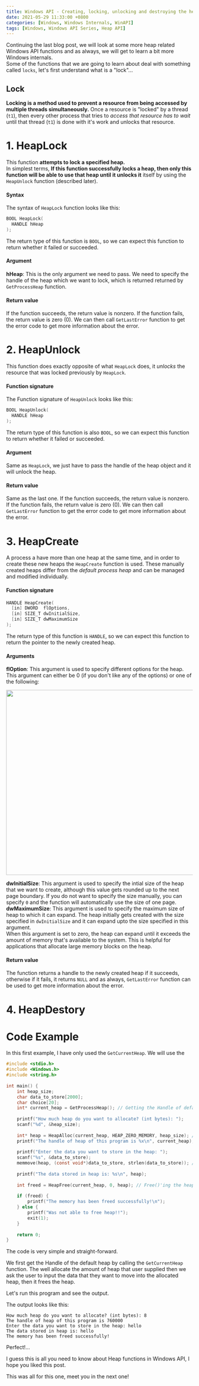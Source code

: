 ```yaml
---
title: Windows API - Creating, locking, unlocking and destroying the heap!
date: 2021-05-29 11:33:00 +0800
categories: [Windows, Windows Internals, WinAPI]
tags: [Windows, Windows API Series, Heap API]
---
```


Continuing the last blog post, we will look at some more heap related Windows API functions and as always, we will get to learn a bit more Windows internals.         
Some of the functions that we are going to learn about deal with something called `locks`, let's first understand what is a "lock"... 

## Lock
**Locking is a method used to prevent a resource from being accessed by multiple threads simultaneously.** Once a resource is "locked" by a thread (`t1`), then every other process that tries to _access that resource has to wait_ until that thread (`t1`) is done with it's work and unlocks that resource. 

# 1. HeapLock    
This function **attempts to lock a specified heap.**    
In simplest terms, **If this function successfully locks a heap, then only this function will be able to use that heap until it unlocks it** itself by using the `HeapUnlock` function (described later).    

#### Syntax
The syntax of `HeapLock` function looks like this:
```c
BOOL HeapLock(    
  HANDLE hHeap    
); 
```    
The return type of this function is `BOOL`, so we can expect this function to return whether it failed or succeeded.

#### Argument 
**hHeap**: This is the only argument we need to pass. We need to specify the handle of the heap which we want to lock, which is returned returned by `GetProcessHeap` function.        

#### Return value
If the function succeeds, the return value is nonzero. If the function fails, the return value is zero (0). We can then call `GetLastError` function to get the error code to get more information about the error.

# 2. HeapUnlock
This function does exactly opposite of what `HeapLock` does, it _unlocks_ the resource that was locked previously by `HeapLock`.

#### Function signature
The Function signature of `HeapUnlock` looks like this:    
```c    
BOOL HeapUnlock(    
  HANDLE hHeap    
);    
```    
The return type of this function is also `BOOL`, so we can expect this function to return whether it failed or succeeded.

#### Argument
Same as `HeapLock`, we just have to pass the handle of the heap object and it will unlock the heap.     

#### Return value
Same as the last one. If the function succeeds, the return value is nonzero. If the function fails, the return value is zero (0). We can then call `GetLastError` function to get the error code to get more information about the error.

# 3. HeapCreate
A process a have more than one heap at the same time, and in order to create these new heaps the `HeapCreate` function is used. These manually created heaps differ from the _default process heap_ and can be managed and modified individually.

#### Function signature
```c
HANDLE HeapCreate(
  [in] DWORD  flOptions,
  [in] SIZE_T dwInitialSize,
  [in] SIZE_T dwMaximumSize
);
```
The return type of this function is `HANDLE`, so we can expect this function to return the pointer to the newly created heap.

#### Arguments
**flOption**: This argument is used to specify different options for the heap. This argument can either be 0 (if you don't like any of the options) or one of the following:       
     
<img src="../images/heapcreate-floptions.png" class="align-center" width=600px height=500px>

**dwInitialSize**: This argument is used to specify the intial size of the heap that we want to create, although this value gets rounded up to the next page boundary. If you do not want to specify the size manually, you can specify `0` and the function will automatically use the size of one page.    
**dwMaximumSize**: This argument is used to specify the maximum size of heap to which it can expand. The heap initially gets created with the size specified in `dwInitialSize` and it can expand upto the size specified in this argument.    
When this argument is set to zero, the heap can expand until it exceeds the amount of memory that's available to the system. This is helpful for applications that allocate large memory blocks on the heap.

#### Return value
The function returns a handle to the newly created heap if it succeeds, otherwise if it fails, it returns `NULL` and as always, `GetLastError` function can be used to get more information about the error.

# 4. HeapDestory
  
# Code Example    
    
In this first example, I have only used the `GetCurrentHeap`. We will use the     
    
```c    
#include <stdio.h>    
#include <Windows.h>    
#include <string.h>    
    
int main() {    
    int heap_size;    
    char data_to_store[2000];    
    char choice[20];    
    int* current_heap = GetProcessHeap(); // Getting the Handle of default Heap.    
    
    printf("How much heap do you want to allocate? (int bytes): ");    
    scanf("%d", &heap_size);    
    
    int* heap = HeapAlloc(current_heap, HEAP_ZERO_MEMORY, heap_size); // Allocating heap of the user supplied size. Filled with zero by default.    
    printf("The handle of heap of this program is %x\n", current_heap);    
    
    printf("Enter the data you want to store in the heap: ");    
    scanf("%s", &data_to_store);    
    memmove(heap, (const void*)data_to_store, strlen(data_to_store)); // Moving the user supplied data into the allocated heap.    
        
    printf("The data stored in heap is: %s\n", heap);    
    
    int freed = HeapFree(current_heap, 0, heap); // Free()'ing the heap.    
    
    if (freed) {    
        printf("The memory has been freed successfully!\n");    
    } else {    
        printf("Was not able to free heap!!");    
        exit(1);    
    }    
        
    return 0;    
}    
```    
    
The code is very simple and straight-forward.        
    
We first get the Handle of the default heap by calling the `GetCurrentHeap` function. The well allocate the amount of heap that user supplied then we ask the user to input the data that they want to move into the allocated heap, then it frees the heap.    
    
Let's run this program and see the output.    
    
The output looks like this:    
    
```    
How much heap do you want to allocate? (int bytes): 8    
The handle of heap of this program is 760000      
Enter the data you want to store in the heap: hello    
The data stored in heap is: hello          
The memory has been freed successfully!    
```    
    
Perfect!...    
    
I guess this is all you need to know about Heap functions in Windows API, I hope you liked this post.    
    
This was all for this one, meet you in the next one!